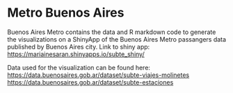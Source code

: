 # Metro Buenos Aires


Buenos Aires Metro contains the data and R markdown code to generate the visualizations on a ShinyApp of the Buenos Aires Metro passangers data published by Buenos Aires city.
Link to shiny app: https://mariainesaran.shinyapps.io/subte_shiny/

Data used for the visualization can be found here:
https://data.buenosaires.gob.ar/dataset/subte-viajes-molinetes
https://data.buenosaires.gob.ar/dataset/subte-estaciones







